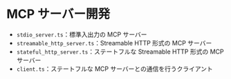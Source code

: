 # MCP サーバー開発

-   `stdio_server.ts`：標準入出力の MCP サーバー
-   `streamable_http_server.ts`：Streamable HTTP 形式の MCP サーバー
-   `stateful_http_server.ts`：ステートフルな Streamable HTTP 形式の MCP サーバー
-   `client.ts`：ステートフルな MCP サーバーとの通信を行うクライアント
